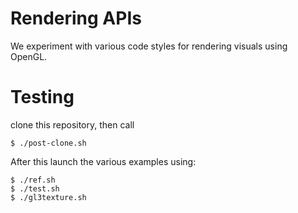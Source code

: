 Rendering APIs
==============

We experiment with various code styles for rendering visuals using OpenGL.

Testing
=======

clone this repository, then call
```
$ ./post-clone.sh
```

After this launch the various examples using:

```
$ ./ref.sh
$ ./test.sh
$ ./gl3texture.sh
```

